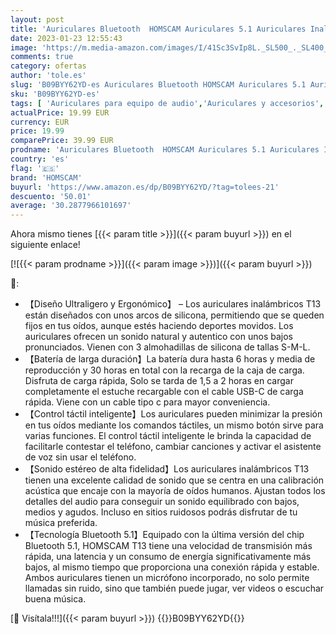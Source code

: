 ```yaml
---
layout: post
title: 'Auriculares Bluetooth  HOMSCAM Auriculares 5.1 Auriculares Inalámbricos con IPX5 Impermeable  Control Táctil Inteligente  Micrófono in Ear  HiFi Mini Estéreo Carga USB-C para Android iOS Teléfono'
date: 2023-01-23 12:55:43
image: 'https://m.media-amazon.com/images/I/41Sc3SvIp8L._SL500_._SL400_.jpg'
comments: true
category: ofertas
author: 'tole.es'
slug: 'B09BYY62YD-es Auriculares Bluetooth HOMSCAM Auriculares 5.1 Auriculares...'
sku: 'B09BYY62YD-es'
tags: [ 'Auriculares para equipo de audio','Auriculares y accesorios','Electrónica','android','homscam','🇪🇸', ]
actualPrice: 19.99 EUR
currency: EUR
price: 19.99
comparePrice: 39.99 EUR
prodname: 'Auriculares Bluetooth  HOMSCAM Auriculares 5.1 Auriculares Inalámbricos con IPX5 Impermeable  Control Táctil Inteligente  Micrófono in Ear  HiFi Mini Estéreo Carga USB-C para Android iOS Teléfono'
country: 'es'
flag: '🇪🇸'
brand: 'HOMSCAM'
buyurl: 'https://www.amazon.es/dp/B09BYY62YD/?tag=tolees-21'
descuento: '50.01'
average: '30.2877966101697'
---
```


Ahora mismo tienes [{{< param title >}}]({{< param buyurl >}}) en el siguiente enlace!

[![{{< param prodname >}}]({{< param image >}})]({{< param buyurl >}})

🔎:

- 【Diseño Ultraligero y Ergonómico】 – Los auriculares inalámbricos T13 están diseñados con unos arcos de silicona, permitiendo que se queden fijos en tus oídos, aunque estés haciendo deportes movidos. Los auriculares ofrecen un sonido natural y autentico con unos bajos pronunciados. Vienen con 3 almohadillas de silicona de tallas S-M-L.
- 【Batería de larga duración】La batería dura hasta 6 horas y media de reproducción y 30 horas en total con la recarga de la caja de carga. Disfruta de carga rápida, Solo se tarda de 1,5 a 2 horas en cargar completamente el estuche recargable con el cable USB-C de carga rápida. Viene con un cable tipo c para mayor conveniencia.
- 【Control táctil inteligente】Los auriculares pueden minimizar la presión en tus oídos mediante los comandos táctiles, un mismo botón sirve para varias funciones. El control táctil inteligente le brinda la capacidad de facilitarle contestar el teléfono, cambiar canciones y activar el asistente de voz sin usar el teléfono.
- 【Sonido estéreo de alta fidelidad】Los auriculares inalámbricos T13 tienen una excelente calidad de sonido que se centra en una calibración acústica que encaje con la mayoría de oídos humanos. Ajustan todos los detalles del audio para conseguir un sonido equilibrado con bajos, medios y agudos. Incluso en sitios ruidosos podrás disfrutar de tu música preferida.
- 【Tecnología Bluetooth 5.1】Equipado con la última versión del chip Bluetooth 5.1, HOMSCAM T13 tiene una velocidad de transmisión más rápida, una latencia y un consumo de energía significativamente más bajos, al mismo tiempo que proporciona una conexión rápida y estable. Ambos auriculares tienen un micrófono incorporado, no solo permite llamadas sin ruido, sino que también puede jugar, ver videos o escuchar buena música.

[🛒 Visítala!!!]({{< param buyurl >}})
{{<world>}}B09BYY62YD{{</world>}}
